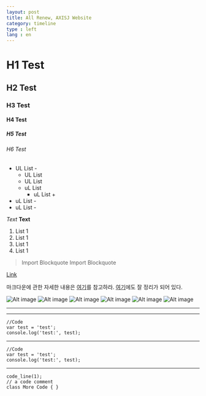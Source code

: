 ```yaml
---
layout: post
title: All Renew, AXISJ Website
category: timeline
type : left
lang : en
---
```


# H1 Test
## H2 Test
### H3 Test
#### H4 Test
##### H5 Test
###### H6 Test

- UL List -
    * UL List
    * UL List
    * uL List
        + uL List +
- uL List -
- uL List -


*Text*
**Text**

1. List 1
1. List 1
1. List 1
1. List 1

>Import Blockquote
>Import Blockquote

[Link](http://jowrney.com)

마크다운에 관한 자세한 내용은 [여기][1]를 참고하라.
[여기][2]에도 잘 정리가 되어 있다.

[1]: http://daringfireball.net/projects/markdown/ "Daring Fireball"
[2]: http://en.wikipedia.org/wiki/Markdown "Wikipedia"

![Alt image](https://image.jimcdn.com/app/cms/image/transf/dimension=1190x10000:format=jpg/path/sa6549607c78f5c11/image/i4eeacaa2dbf12d6d/version/1456237295/most-beautiful-landscapes-in-europe-lofoten-european-best-destinations-copyright-iakov-kalinin.jpg)
![Alt image](https://image.jimcdn.com/app/cms/image/transf/dimension=1190x10000:format=jpg/path/sa6549607c78f5c11/image/i4eeacaa2dbf12d6d/version/1456237295/most-beautiful-landscapes-in-europe-lofoten-european-best-destinations-copyright-iakov-kalinin.jpg#gallery-2)
![Alt image](https://encrypted-tbn1.gstatic.com/images?q=tbn:ANd9GcShfMD7pZ8JLoayF_kwou-eZa7NgUvNsjqca4pyWgOO33z3RC0h#gallery-2)
![Alt image](https://encrypted-tbn3.gstatic.com/images?q=tbn:ANd9GcRm9KHeR83ZwqI4DSp-Ezhp-DEfcnPUPdt_1_X4QTpo2pXlhTPAJQ#gallery-3)
![Alt image](https://encrypted-tbn2.gstatic.com/images?q=tbn:ANd9GcQz9Hk06_oEMMIS7tWHSqi4lFpLqaGTZBI8MgmYyzYm15-GQS2t6g#gallery-3)
![Alt image](https://encrypted-tbn2.gstatic.com/images?q=tbn:ANd9GcQz9Hk06_oEMMIS7tWHSqi4lFpLqaGTZBI8MgmYyzYm15-GQS2t6g#gallery-3)


___
***

    //Code
    var test = 'test';
    console.log('test:', test);

___
    //Code
    var test = 'test';
    console.log('test:', test);
___

<pre><code class="javascript">code_line(1);
// a code comment
class More Code { }
</code></pre>
